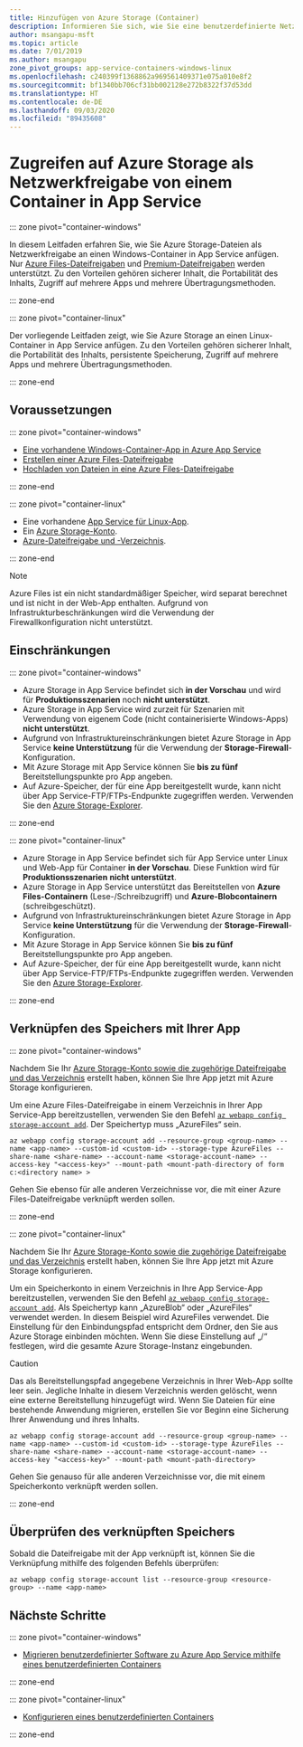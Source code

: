 ```yaml
---
title: Hinzufügen von Azure Storage (Container)
description: Informieren Sie sich, wie Sie eine benutzerdefinierte Netzwerkfreigabe in einer containerisierten App in Azure App Service anfügen. Nutzen Sie Dateien in verschiedenen Apps, verwalten Sie statische Inhalte remote, greifen Sie lokal darauf zu u. v. m.
author: msangapu-msft
ms.topic: article
ms.date: 7/01/2019
ms.author: msangapu
zone_pivot_groups: app-service-containers-windows-linux
ms.openlocfilehash: c240399f1368862a969561409371e075a010e8f2
ms.sourcegitcommit: bf1340bb706cf31bb002128e272b8322f37d53dd
ms.translationtype: HT
ms.contentlocale: de-DE
ms.lasthandoff: 09/03/2020
ms.locfileid: "89435608"
---
```

# <a name="access-azure-storage-as-a-network-share-from-a-container-in-app-service"></a>Zugreifen auf Azure Storage als Netzwerkfreigabe von einem Container in App Service

::: zone pivot="container-windows"

In diesem Leitfaden erfahren Sie, wie Sie Azure Storage-Dateien als Netzwerkfreigabe an einen Windows-Container in App Service anfügen. Nur [Azure Files-Dateifreigaben](../storage/files/storage-how-to-use-files-cli.md) und [Premium-Dateifreigaben](../storage/files/storage-how-to-create-premium-fileshare.md) werden unterstützt. Zu den Vorteilen gehören sicherer Inhalt, die Portabilität des Inhalts, Zugriff auf mehrere Apps und mehrere Übertragungsmethoden.

::: zone-end

::: zone pivot="container-linux"

Der vorliegende Leitfaden zeigt, wie Sie Azure Storage an einen Linux-Container in App Service anfügen. Zu den Vorteilen gehören sicherer Inhalt, die Portabilität des Inhalts, persistente Speicherung, Zugriff auf mehrere Apps und mehrere Übertragungsmethoden.

::: zone-end

## <a name="prerequisites"></a>Voraussetzungen

::: zone pivot="container-windows"

- [Eine vorhandene Windows-Container-App in Azure App Service](quickstart-custom-container.md)
- [Erstellen einer Azure Files-Dateifreigabe](../storage/files/storage-how-to-use-files-cli.md)
- [Hochladen von Dateien in eine Azure Files-Dateifreigabe](../storage/files/storage-files-deployment-guide.md)

::: zone-end

::: zone pivot="container-linux"

- Eine vorhandene [App Service für Linux-App](index.yml).
- Ein [Azure Storage-Konto](../storage/common/storage-account-create.md?tabs=azure-cli).
- [Azure-Dateifreigabe und -Verzeichnis](../storage/files/storage-how-to-use-files-cli.md).

::: zone-end

> [!NOTE]
> Azure Files ist ein nicht standardmäßiger Speicher, wird separat berechnet und ist nicht in der Web-App enthalten. Aufgrund von Infrastrukturbeschränkungen wird die Verwendung der Firewallkonfiguration nicht unterstützt.
>

## <a name="limitations"></a>Einschränkungen

::: zone pivot="container-windows"

- Azure Storage in App Service befindet sich **in der Vorschau** und wird für **Produktionsszenarien** noch **nicht unterstützt**.
- Azure Storage in App Service wird zurzeit für Szenarien mit Verwendung von eigenem Code (nicht containerisierte Windows-Apps) **nicht unterstützt**.
- Aufgrund von Infrastruktureinschränkungen bietet Azure Storage in App Service **keine Unterstützung** für die Verwendung der **Storage-Firewall**-Konfiguration.
- Mit Azure Storage mit App Service können Sie **bis zu fünf** Bereitstellungspunkte pro App angeben.
- Auf Azure-Speicher, der für eine App bereitgestellt wurde, kann nicht über App Service-FTP/FTPs-Endpunkte zugegriffen werden. Verwenden Sie den [Azure Storage-Explorer](https://azure.microsoft.com/features/storage-explorer/).

::: zone-end

::: zone pivot="container-linux"

- Azure Storage in App Service befindet sich für App Service unter Linux und Web-App für Container **in der Vorschau**. Diese Funktion wird für **Produktionsszenarien** **nicht unterstützt**.
- Azure Storage in App Service unterstützt das Bereitstellen von **Azure Files-Containern** (Lese-/Schreibzugriff) und **Azure-Blobcontainern** (schreibgeschützt).
- Aufgrund von Infrastruktureinschränkungen bietet Azure Storage in App Service **keine Unterstützung** für die Verwendung der **Storage-Firewall**-Konfiguration.
- Mit Azure Storage in App Service können Sie **bis zu fünf** Bereitstellungspunkte pro App angeben.
- Auf Azure-Speicher, der für eine App bereitgestellt wurde, kann nicht über App Service-FTP/FTPs-Endpunkte zugegriffen werden. Verwenden Sie den [Azure Storage-Explorer](https://azure.microsoft.com/features/storage-explorer/).

::: zone-end

## <a name="link-storage-to-your-app"></a>Verknüpfen des Speichers mit Ihrer App

::: zone pivot="container-windows"

Nachdem Sie Ihr [Azure Storage-Konto sowie die zugehörige Dateifreigabe und das Verzeichnis](#prerequisites) erstellt haben, können Sie Ihre App jetzt mit Azure Storage konfigurieren.

Um eine Azure Files-Dateifreigabe in einem Verzeichnis in Ihrer App Service-App bereitzustellen, verwenden Sie den Befehl [`az webapp config storage-account add`](/cli/azure/webapp/config/storage-account?view=azure-cli-latest#az-webapp-config-storage-account-add). Der Speichertyp muss „AzureFiles“ sein.

```azurecli
az webapp config storage-account add --resource-group <group-name> --name <app-name> --custom-id <custom-id> --storage-type AzureFiles --share-name <share-name> --account-name <storage-account-name> --access-key "<access-key>" --mount-path <mount-path-directory of form c:<directory name> >
```

Gehen Sie ebenso für alle anderen Verzeichnisse vor, die mit einer Azure Files-Dateifreigabe verknüpft werden sollen.

::: zone-end

::: zone pivot="container-linux"

Nachdem Sie Ihr [Azure Storage-Konto sowie die zugehörige Dateifreigabe und das Verzeichnis](#prerequisites) erstellt haben, können Sie Ihre App jetzt mit Azure Storage konfigurieren.

Um ein Speicherkonto in einem Verzeichnis in Ihre App Service-App bereitzustellen, verwenden Sie den Befehl [`az webapp config storage-account add`](/cli/azure/webapp/config/storage-account?view=azure-cli-latest#az-webapp-config-storage-account-add). Als Speichertyp kann „AzureBlob“ oder „AzureFiles“ verwendet werden. In diesem Beispiel wird AzureFiles verwendet. Die Einstellung für den Einbindungspfad entspricht dem Ordner, den Sie aus Azure Storage einbinden möchten. Wenn Sie diese Einstellung auf „/“ festlegen, wird die gesamte Azure Storage-Instanz eingebunden.


> [!CAUTION]
> Das als Bereitstellungspfad angegebene Verzeichnis in Ihrer Web-App sollte leer sein. Jegliche Inhalte in diesem Verzeichnis werden gelöscht, wenn eine externe Bereitstellung hinzugefügt wird. Wenn Sie Dateien für eine bestehende Anwendung migrieren, erstellen Sie vor Beginn eine Sicherung Ihrer Anwendung und ihres Inhalts.
>

```azurecli
az webapp config storage-account add --resource-group <group-name> --name <app-name> --custom-id <custom-id> --storage-type AzureFiles --share-name <share-name> --account-name <storage-account-name> --access-key "<access-key>" --mount-path <mount-path-directory>
```

Gehen Sie genauso für alle anderen Verzeichnisse vor, die mit einem Speicherkonto verknüpft werden sollen.

::: zone-end

## <a name="verify-linked-storage"></a>Überprüfen des verknüpften Speichers

Sobald die Dateifreigabe mit der App verknüpft ist, können Sie die Verknüpfung mithilfe des folgenden Befehls überprüfen:

```azurecli
az webapp config storage-account list --resource-group <resource-group> --name <app-name>
```

## <a name="next-steps"></a>Nächste Schritte

::: zone pivot="container-windows"

- [Migrieren benutzerdefinierter Software zu Azure App Service mithilfe eines benutzerdefinierten Containers](tutorial-custom-container.md?pivots=container-windows)

::: zone-end

::: zone pivot="container-linux"

- [Konfigurieren eines benutzerdefinierten Containers](configure-custom-container.md?pivots=platform-linux)

::: zone-end
